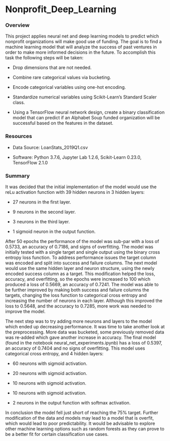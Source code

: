 # Nonprofit_Deep_Learning

### Overview 

  

This project applies neural net and deep learning models to predict which nonprofit organizations will make good use of funding. The goal is to find a machine learning model that will analyze the success of past ventures in order to make more informed decisions in the future. To accomplish this task the following steps will be taken: 

  

  - Drop dimensions that are not needed. 

  - Combine rare categorical values via bucketing. 

  - Encode categorical variables using one-hot encoding. 

  - Standardize numerical variables using Scikit-Learn’s Standard Scaler class. 

  - Using a TensorFlow neural network design, create a binary classification model that can predict if an Alphabet Soup funded organization will be successful based on the features in the dataset. 

   

### Resources 

  

- Data Source: LoanStats_2019Q1.csv 

- Software: Python 3.7.6, Jupyter Lab 1.2.6, Scikit-Learn 0.23.0, TensorFlow 2.1.0 

  

### Summary 

  

It was decided that the initial implementation of the model would use the reLu activation function with 39 hidden neurons in 3 hidden layers: 

- 27 neurons in the first layer. 

- 9 neurons in the second layer.  

- 3 neurons in the third layer.  

- 1 sigmoid neuron in the output function. 

  

After 50 epochs the performance of the model was sub-par with a loss of 0.5733, an accuracy of 0.7186, and signs of overfitting. The model was initially tested with a single target and single output using the binary cross entropy loss function. To address performance issues the target column was encoded and split into success and failure columns. The next model would use the same hidden layer and neuron structure, using the newly encoded success column as a target. This modification helped the loss, accuracy, and overfitting, so the epochs were increased to 100 which produced a loss of 0.5669, an accuracy of 0.7241. The model was able to be further improved by making both success and failure columns the targets, changing the loss function to categorical cross entropy and increasing the number of neurons in each layer. Although this improved the loss to 0.5648, and the accuracy to 0.7285, more work was needed to improve the model. 

  

The next step was to try adding more neurons and layers to the model which ended up decreasing performance. It was time to take another look at the preprocessing. More data was bucketed, some previously removed data was re-added which gave another increase in accuracy. The final model (found in the notebook neural_net_experiments.ipynb) has a loss of 0.5397, an accuracy of 0.7404 and no signs of overfitting. This model uses categorical cross entropy, and 4 hidden layers: 

- 60 neurons with sigmoid activation. 

- 20 neurons with sigmoid activation. 

- 10 neurons with sigmoid activation. 

- 10 neurons with sigmoid activation. 

- 2 neurons in the output function with softmax activation. 

  

In conclusion the model fell just short of reaching the 75% target. Further modification of the data and models may lead to a model that is overfit, which would lead to poor predictability. It would be advisable to explore other machine learning options such as random forests as they can prove to be a better fit for certain classification use cases. 
